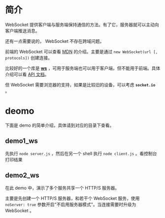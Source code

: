
# 简介

WebSocket 提供客户端与服务端保持通信的方法。有了它，服务器就可以主动向客户端推送消息。

还有一点需要说的， WebSocket 不存在跨域问题。

前端的 WebSocket 可以查看 [MDN](https://developer.mozilla.org/zh-CN/docs/Web/API/WebSocket) 的介绍。主要是通过 `new WebSocket(url [, protocols])` 创建连接。

比较好的一个库是 [**ws**](https://github.com/websockets/ws) ，可用于服务端也可以用于客户端，但不能用于前端。具体介绍可以看 [API 文档](https://github.com/websockets/ws/blob/master/doc/ws.md)。

但 WebSocket 需要浏览器的支持，如果是比较旧的设备，可以考虑 **`socket.io`** 。

# deomo

下面是 demo 的简单介绍，具体请到对应的目录下查看。

## demo1_ws

先执行 `node server.js` ，然后在另一个 shell 执行 `node client.js` 。看控制台打印结果

## demo2_ws

在此 demo 中，演示了多个服务共享一个 HTTP/S 服务器。

主要是先创建一个 HTTP/S 服务器，和若干个 WebSocket 服务，使用 `noServer: true` 参数开启"不启用服务器模式"。当连接需要时升级为 WebSocket 。
